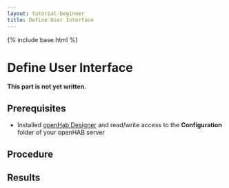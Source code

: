 ```yaml
---
layout: tutorial-beginner
title: Define User Interface
---
```


{% include base.html %}

# Define User Interface

**This part is not yet written.**

## Prerequisites

* Installed [openHab Designer](http://docs.openhab.org/installation/designer.html) and read/write access to the **Configuration** folder of your openHAB server

## Procedure

## Results
